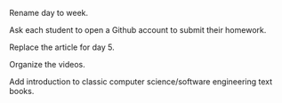 Rename day to week.

Ask each student to open a Github account to submit their homework.

Replace the article for day 5.

Organize the videos.

Add introduction to classic computer science/software engineering text books.